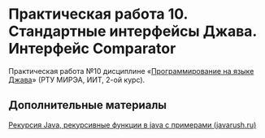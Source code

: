 # Практическая работа 10. Стандартные интерфейсы Джава. Интерфейс Comparator
Практическая работа №10 дисциплине «[Программирование на языке Джава](https://online-edu.mirea.ru/course/view.php?id=4053)» (РТУ МИРЭА, ИИТ, 2-ой курс).

## Дополнительные материалы

[Рекурсия Java, рекурсивные функции в java с примерами (javarush.ru)](https://javarush.ru/groups/posts/1895-rekursija-v-java)

